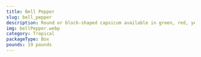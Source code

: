 ```yaml
---
title: Bell Pepper
slug: bell_pepper
description: Round or block-shaped capsicum available in green, red, yellow, and orange hues. Its sweet flavor and crisp texture make it ideal for salads, roasting, stuffing, or raw snacks. Packed with vitamin C, antioxidants, and fiber, low in calories. A global culinary staple.
img: bellPepper.webp
category: Tropical
packageType: Box
pounds: 19 pounds
---
```

